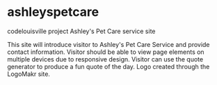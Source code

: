 # ashleyspetcare
codelouisville project
Ashley's Pet Care service site 

This site will introduce visitor to Ashley's Pet Care Service and provide contact information.  Visitor should be able to view page elements on multiple devices due to responsive design.  Visitor can use the quote generator to produce a fun quote of the day.  Logo created through the LogoMakr site.  
